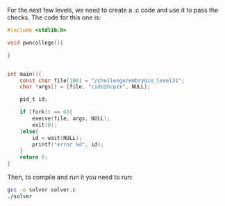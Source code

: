 For the next few levels, we need to create a .c code and use it to pass the checks.
The code for this one is:
```C
#include <stdlib.h>

void pwncollege(){

}


int main(){
    const char file[100] = "/challenge/embryoio_level31";
    char *args[] = {file, "cidozhcpzx", NULL};

    pid_t id;

    if (fork() == 0){
        execve(file, args, NULL);
        exit(0);
    }else{
        id = wait(NULL);
        printf("error %d", id);
    }
    return 0;
}
```
Then, to compile and run it you need to run:
```bash
gcc -o solver solver.c
./solver
